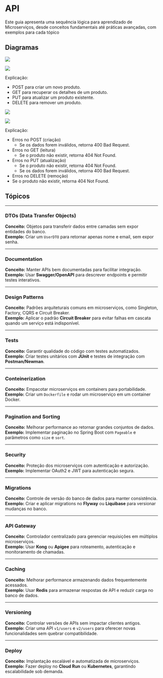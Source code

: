 # API

Este guia apresenta uma sequência lógica para aprendizado de Microserviços, desde conceitos fundamentais até práticas avançadas, com exemplos para cada tópico

## Diagramas

![](out/docs/sequence-ping/sequence-ping.png)

![](out/docs/sequence-http-status-code/sequence-http-status-code.png)

Explicação:

- POST para criar um novo produto.
- GET para recuperar os detalhes de um produto.
- PUT para atualizar um produto existente.
- DELETE para remover um produto.


![](out/docs/sequence-service/sequence-service.png)


![](out/docs/sequence-errors/sequence-errors.png)

Explicação:
- Erros no POST (criação)
    - Se os dados forem inválidos, retorna 400 Bad Request.
- Erros no GET (leitura)
    - Se o produto não existir, retorna 404 Not Found.
- Erros no PUT (atualização)
    - Se o produto não existir, retorna 404 Not Found.
    - Se os dados forem inválidos, retorna 400 Bad Request.
- Erros no DELETE (remoção)
- Se o produto não existir, retorna 404 Not Found.

## Tópicos
---

### DTOs (Data Transfer Objects)
**Conceito:** Objetos para transferir dados entre camadas sem expor entidades do banco.  
**Exemplo:** Criar um `UserDTO` para retornar apenas nome e email, sem expor senha.

---

### Documentation
**Conceito:** Manter APIs bem documentadas para facilitar integração.  
**Exemplo:** Usar **Swagger/OpenAPI** para descrever endpoints e permitir testes interativos.

---

### Design Patterns
**Conceito:** Padrões arquiteturais comuns em microserviços, como Singleton, Factory, CQRS e Circuit Breaker.  
**Exemplo:** Aplicar o padrão **Circuit Breaker** para evitar falhas em cascata quando um serviço está indisponível.

---

### Tests
**Conceito:** Garantir qualidade do código com testes automatizados.  
**Exemplo:** Criar testes unitários com **JUnit** e testes de integração com **Postman/Newman**.

---

### Conteinerization
**Conceito:** Empacotar microserviços em containers para portabilidade.  
**Exemplo:** Criar um `Dockerfile` e rodar um microserviço em um container Docker.


---

### Pagination and Sorting
**Conceito:** Melhorar performance ao retornar grandes conjuntos de dados.  
**Exemplo:** Implementar paginação no Spring Boot com `Pageable` e parâmetros como `size` e `sort`.

---

### Security
**Conceito:** Proteção dos microserviços com autenticação e autorização.  
**Exemplo:** Implementar OAuth2 e JWT para autenticação segura.

---

### Migrations
**Conceito:** Controle de versão do banco de dados para manter consistência.  
**Exemplo:** Criar e aplicar migrations no **Flyway** ou **Liquibase** para versionar mudanças no banco.

---

### API Gateway
**Conceito:** Controlador centralizado para gerenciar requisições em múltiplos microserviços.  
**Exemplo:** Usar **Kong** ou **Apigee** para roteamento, autenticação e monitoramento de chamadas.


---

### Caching
**Conceito:** Melhorar performance armazenando dados frequentemente acessados.  
**Exemplo:** Usar **Redis** para armazenar respostas de API e reduzir carga no banco de dados.

---

### Versioning
**Conceito:** Controlar versões de APIs sem impactar clientes antigos.  
**Exemplo:** Criar uma API `v1/users` e `v2/users` para oferecer novas funcionalidades sem quebrar compatibilidade.

---

### Deploy
**Conceito:** Implantação escalável e automatizada de microserviços.  
**Exemplo:** Fazer deploy no **Cloud Run** ou **Kubernetes**, garantindo escalabilidade sob demanda.
